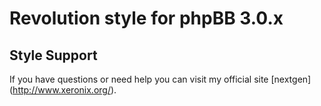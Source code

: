 # Revolution style for phpBB 3.0.x

## Style Support

If you have questions or need help you can visit my official site [nextgen] (http://www.xeronix.org/).
